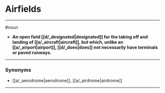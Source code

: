 # Airfields
---
#noun
- **An open field [[d/_designated|designated]] for the taking off and landing of [[a/_aircraft|aircraft]], but which, unlike an [[a/_airport|airport]], [[d/_does|does]] not necessarily have terminals or paved runways.**
---
### Synonyms
- [[a/_aerodrome|aerodrome]], [[a/_airdrome|airdrome]]
---

